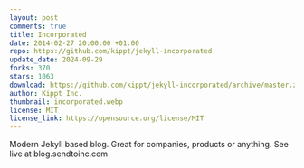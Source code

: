 ```yaml
---
layout: post
comments: true
title: Incorporated
date: 2014-02-27 20:00:00 +01:00
repo: https://github.com/kippt/jekyll-incorporated
update_date: 2024-09-29
forks: 370
stars: 1063
download: https://github.com/kippt/jekyll-incorporated/archive/master.zip
author: Kippt Inc.
thumbnail: incorporated.webp
license: MIT
license_link: https://opensource.org/license/MIT
---
```


Modern Jekyll based blog. Great for companies, products or anything.
See live at blog.sendtoinc.com
